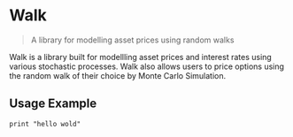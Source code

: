 # Walk
> A library for modelling asset prices using random walks

Walk is a library built for modellling asset prices and interest rates using various stochastic processes. Walk also allows users to price options using the random walk of their choice by Monte Carlo Simulation.

## Usage Example
` print "hello wold" `
